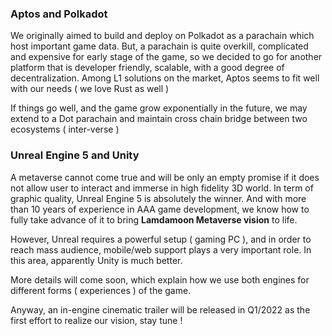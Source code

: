 ### Aptos and Polkadot

We originally aimed to build and deploy on Polkadot as a parachain which host important game data. But, a parachain is quite overkill, complicated and expensive for early stage of the game, so we decided to go for another platform that is developer friendly, scalable, with a good degree of decentralization. Among L1 solutions on the market, Aptos seems to fit well with our needs ( we love Rust as well )

If things go well, and the game grow exponentially in the future, we may extend to a Dot parachain and maintain cross chain bridge between two ecosystems ( inter-verse )

### Unreal Engine 5 and Unity

A metaverse cannot come true and will be only an empty promise if it does not allow user to interact and immerse in high fidelity 3D world. In term of graphic quality, Unreal Engine 5 is absolutely the winner. And with more than 10 years of experience in AAA game development, we know how to fully take advance of it to bring **Lamdamoon Metaverse vision** to life.

However, Unreal requires a powerful setup ( gaming PC ), and in order to reach mass audience, mobile/web support plays a very important role. In this area, apparently Unity is much better.

More details will come soon, which explain how we use both engines for different forms ( experiences ) of the game.

Anyway, an in-engine cinematic trailer will be released in Q1/2022 as the first effort to realize our vision, stay tune !